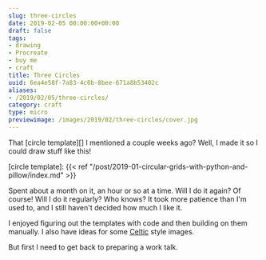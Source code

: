 ```yaml
---
slug: three-circles
date: 2019-02-05 00:00:00+00:00
draft: false
tags:
- drawing
- Procreate
- buy me
- craft
title: Three Circles
uuid: 6ea4e58f-7a83-4c0b-8bee-671a8b53402c
aliases:
- /2019/02/05/three-circles/
category: craft
type: micro
previewimage: /images/2019/02/three-circles/cover.jpg
---
```

That [circle template][] I mentioned a couple weeks ago? Well, I made it so I could draw stuff like this!

[circle template]: {{< ref "/post/2019-01-circular-grids-with-python-and-pillow/index.md" >}}
<!-- TEASER_END -->

Spent about a month on it, an hour or so at a time. Will I do it again? Of course! Will I do it regularly?
Who knows? It took more patience than I'm used to, and I still haven't decided how much I like it.

I enjoyed figuring out the templates with code and then building on them manually. I also have ideas for some
[Celtic][] style images.

But first I need to get back to preparing a work talk.

[Celtic]: /tags/celtic